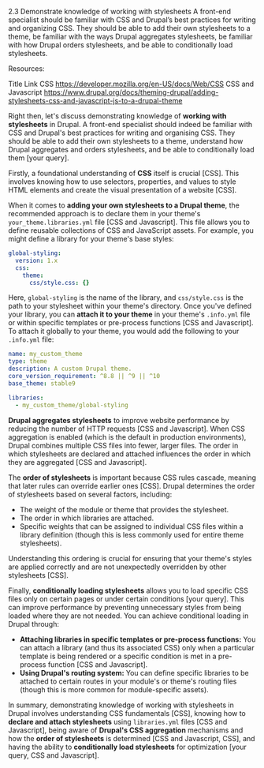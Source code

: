 2.3 Demonstrate knowledge of working with stylesheets
A front-end specialist should be familiar with CSS and Drupal’s best practices for writing and organizing CSS. They should be able to add their own stylesheets to a theme, be familiar with the ways Drupal aggregates stylesheets, be familiar with how Drupal orders stylesheets, and be able to conditionally load stylesheets.


Resources:


Title	Link
CSS	https://developer.mozilla.org/en-US/docs/Web/CSS
CSS and Javascript	https://www.drupal.org/docs/theming-drupal/adding-stylesheets-css-and-javascript-js-to-a-drupal-theme


Right then, let's discuss demonstrating knowledge of **working with stylesheets** in Drupal. A front-end specialist should indeed be familiar with CSS and Drupal's best practices for writing and organising CSS. They should be able to add their own stylesheets to a theme, understand how Drupal aggregates and orders stylesheets, and be able to conditionally load them [your query].

Firstly, a foundational understanding of **CSS** itself is crucial [CSS]. This involves knowing how to use selectors, properties, and values to style HTML elements and create the visual presentation of a website [CSS].

When it comes to **adding your own stylesheets to a Drupal theme**, the recommended approach is to declare them in your theme's `your_theme.libraries.yml` file [CSS and Javascript]. This file allows you to define reusable collections of CSS and JavaScript assets. For example, you might define a library for your theme's base styles:

```yaml
global-styling:
  version: 1.x
  css:
    theme:
      css/style.css: {}
```

Here, `global-styling` is the name of the library, and `css/style.css` is the path to your stylesheet within your theme's directory. Once you've defined your library, you can **attach it to your theme** in your theme's `.info.yml` file or within specific templates or pre-process functions [CSS and Javascript]. To attach it globally to your theme, you would add the following to your `.info.yml` file:

```yaml
name: my_custom_theme
type: theme
description: A custom Drupal theme.
core_version_requirement: ^8.8 || ^9 || ^10
base_theme: stable9

libraries:
  - my_custom_theme/global-styling
```

**Drupal aggregates stylesheets** to improve website performance by reducing the number of HTTP requests [CSS and Javascript]. When CSS aggregation is enabled (which is the default in production environments), Drupal combines multiple CSS files into fewer, larger files. The order in which stylesheets are declared and attached influences the order in which they are aggregated [CSS and Javascript].

The **order of stylesheets** is important because CSS rules cascade, meaning that later rules can override earlier ones [CSS]. Drupal determines the order of stylesheets based on several factors, including:

*   The weight of the module or theme that provides the stylesheet.
*   The order in which libraries are attached.
*   Specific weights that can be assigned to individual CSS files within a library definition (though this is less commonly used for entire theme stylesheets).

Understanding this ordering is crucial for ensuring that your theme's styles are applied correctly and are not unexpectedly overridden by other stylesheets [CSS].

Finally, **conditionally loading stylesheets** allows you to load specific CSS files only on certain pages or under certain conditions [your query]. This can improve performance by preventing unnecessary styles from being loaded where they are not needed. You can achieve conditional loading in Drupal through:

*   **Attaching libraries in specific templates or pre-process functions:** You can attach a library (and thus its associated CSS) only when a particular template is being rendered or a specific condition is met in a pre-process function [CSS and Javascript].
*   **Using Drupal's routing system:** You can define specific libraries to be attached to certain routes in your module's or theme's routing files (though this is more common for module-specific assets).

In summary, demonstrating knowledge of working with stylesheets in Drupal involves understanding CSS fundamentals [CSS], knowing how to **declare and attach stylesheets** using `libraries.yml` files [CSS and Javascript], being aware of **Drupal's CSS aggregation** mechanisms and how the **order of stylesheets** is determined [CSS and Javascript, CSS], and having the ability to **conditionally load stylesheets** for optimization [your query, CSS and Javascript].



